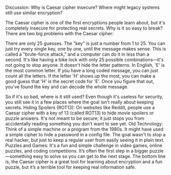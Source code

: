 Discussion: Why is Caesar cipher insecure? Where might legacy systems still use
similar encryption?

The Caesar cipher is one of the first encryptions people learn about, but it's completely insecure for protecting real secrets. Why is it so easy to break?
There are two big problems with the Caesar cipher:

There are only 25 guesses. The "key" is just a number from 1 to 25. You can just try every single key, one by one, until the message makes sense. This is called a "brute-force attack," 
and a computer can do it in less than a second. It's like having a bike lock with only 25 possible combinations—it's not going to stop anyone.
It doesn't hide the letter patterns. In English, 'E' is the most common letter. If you have a long coded message, you can just count all the letters. If the letter 'H' shows up the most, 
you can make a good guess that 'H' is the secret code for 'E'. Once you figure that out, you've found the key and can decode the whole message.

So if it's so bad, where is it still used?
Even though it's useless for security, you still see it in a few places where the goal isn't really about keeping secrets.
Hiding Spoilers (ROT13): On websites like Reddit, people use a Caesar cipher with a key of 13 (called ROT13) to hide movie spoilers or puzzle answers. 
It's not meant to be secure; it just stops you from accidentally reading something you don't want to see yet.
Old Technology: Think of a simple machine or a program from the 1980s. It might have used a simple cipher to hide a password in a config file. 
The goal wasn't to stop a real hacker, but just to keep a regular user from easily seeing it in plain text.
Puzzles and Games: It's a fun and simple challenge in video games, online puzzles, and coding competitions. 
It’s often the first step in a bigger puzzle—something easy to solve so you can get to the next stage.
The bottom line is, the Caesar cipher is a great tool for learning about encryption and a fun puzzle, but it’s a terrible tool for keeping real information safe.
